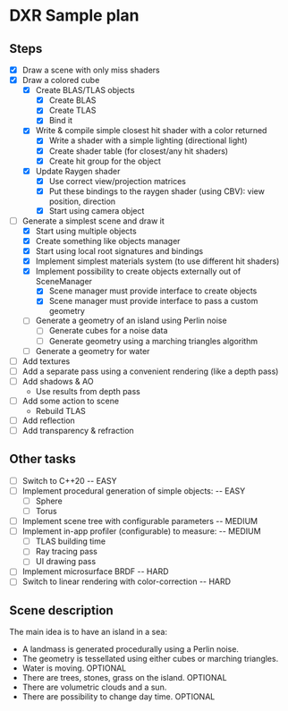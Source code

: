 # DXR Sample plan

## Steps

- [x] Draw a scene with only miss shaders
- [x] Draw a colored cube
    - [x] Create BLAS/TLAS objects
        - [x] Create BLAS
        - [x] Create TLAS
        - [x] Bind it
    - [x] Write & compile simple closest hit shader with a color returned
        - [x] Write a shader with a simple lighting (directional light)
        - [x] Create shader table (for closest/any hit shaders)
        - [x] Create hit group for the object
    - [x] Update Raygen shader
        - [x] Use correct view/projection matrices
        - [x] Put these bindings to the raygen shader (using CBV): view position, direction
        - [x] Start using camera object
- [ ] Generate a simplest scene and draw it
    - [x] Start using multiple objects
    - [x] Create something like objects manager
    - [x] Start using local root signatures and bindings
    - [x] Implement simplest materials system (to use different hit shaders)
    - [X] Implement possibility to create objects externally out of SceneManager
        - [X] Scene manager must provide interface to create objects
        - [X] Scene manager must provide interface to pass a custom geometry
    - [ ] Generate a geometry of an island using Perlin noise
        - [ ] Generate cubes for a noise data
        - [ ] Generate geometry using a marching triangles algorithm
    - [ ] Generate a geometry for water
- [ ] Add textures
- [ ] Add a separate pass using a convenient rendering (like a depth pass)
- [ ] Add shadows & AO
    * Use results from depth pass
- [ ] Add some action to scene
    * Rebuild TLAS
- [ ] Add reflection
- [ ] Add transparency & refraction

## Other tasks

- [ ] Switch to C++20 -- EASY
- [ ] Implement procedural generation of simple objects: -- EASY
    - [ ] Sphere
    - [ ] Torus
- [ ] Implement scene tree with configurable parameters -- MEDIUM
- [ ] Implement in-app profiler (configurable) to measure: -- MEDIUM
    - [ ] TLAS building time
    - [ ] Ray tracing pass
    - [ ] UI drawing pass
- [ ] Implement microsurface BRDF -- HARD
- [ ] Switch to linear rendering with color-correction -- HARD

## Scene description

The main idea is to have an island in a sea:

- A landmass is generated procedurally using a Perlin noise.
- The geometry is tessellated using either cubes or marching triangles.
- Water is moving. OPTIONAL
- There are trees, stones, grass on the island. OPTIONAL
- There are volumetric clouds and a sun.
- There are possibility to change day time. OPTIONAL
